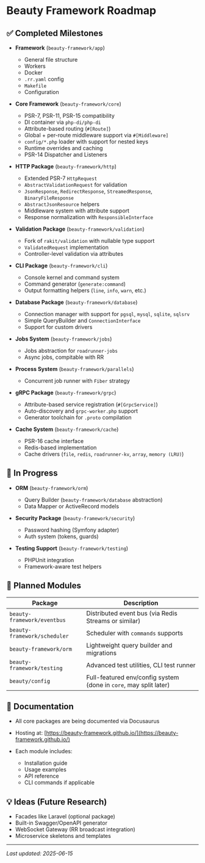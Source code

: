 # Beauty Framework Roadmap

## ✅ Completed Milestones

* **Framework** (`beauty-framework/app`)

  * General file structure
  * Workers
  * Docker
  * `.rr.yaml` config
  * `Makefile`
  * Configuration

* **Core Framework** (`beauty-framework/core`)

  * PSR-7, PSR-11, PSR-15 compatibility
  * DI container via `php-di/php-di`
  * Attribute-based routing (`#[Route]`)
  * Global + per-route middleware support via `#[Middleware]`
  * `config/*.php` loader with support for nested keys
  * Runtime overrides and caching
  * PSR-14 Dispatcher and Listeners

* **HTTP Package** (`beauty-framework/http`)

  * Extended PSR-7 `HttpRequest`
  * `AbstractValidationRequest` for validation
  * `JsonResponse`, `RedirectResponse`, `StreamedResponse`, `BinaryFileResponse`
  * `AbstractJsonResource` helpers
  * Middleware system with attribute support
  * Response normalization with `ResponsibleInterface`

* **Validation Package** (`beauty-framework/validation`)

  * Fork of `rakit/validation` with nullable type support
  * `ValidatedRequest` implementation
  * Controller-level validation via attributes

* **CLI Package** (`beauty-framework/cli`)

  * Console kernel and command system
  * Command generator (`generate:command`)
  * Output formatting helpers (`line`, `info`, `warn`, etc.)

* **Database Package** (`beauty-framework/database`)

  * Connection manager with support for `pgsql`, `mysql`, `sqlite`, `sqlsrv`
  * Simple QueryBuilder and `ConnectionInterface`
  * Support for custom drivers

* **Jobs System** (`beauty-framework/jobs`)

  * Jobs abstraction for `roadrunner-jobs`
  * Async jobs, compitable with RR

* **Process System** (`beauty-framework/parallels`)

  * Concurrent job runner with `Fiber` strategy

* **gRPC Package** (`beauty-framework/grpc`)

  * Attribute-based service registration (`#[GrpcService]`)
  * Auto-discovery and `grpc-worker.php` support
  * Generator toolchain for `.proto` compilation

* **Cache System** (`beauty-framework/cache`)

  * PSR-16 cache interface
  * Redis-based implementation
  * Cache drivers (`file`, `redis`, `roadrunner-kv`, `array`, `memory (LRU)`)

## 🚧 In Progress

* **ORM** (`beauty-framework/orm`)

  * Query Builder (`beauty-framework/database` abstraction)
  * Data Mapper or ActiveRecord models

* **Security Package** (`beauty-framework/security`)

  * Password hashing (Symfony adapter)
  * Auth system (tokens, guards)

* **Testing Support** (`beauty-framework/testing`)

  * PHPUnit integration
  * Framework-aware test helpers


## 🧪 Planned Modules

| Package                      | Description                                                       |
|------------------------------|-------------------------------------------------------------------|
| `beauty-framework/eventbus`  | Distributed event bus (via Redis Streams or similar)              |
| `beauty-framework/scheduler` | Scheduler with `commands` supports                                |
| `beauty-framework/orm`       | Lightweight query builder and migrations                          |
| `beauty-framework/testing`   | Advanced test utilities, CLI test runner                          |
| `beauty/config`              | Full-featured env/config system (done in `core`, may split later) |

## 📘 Documentation

* All core packages are being documented via Docusaurus
* Hosting at: [https://beauty-framework.github.io/](https://beauty-framework.github.io/)
* Each module includes:

  * Installation guide
  * Usage examples
  * API reference
  * CLI commands if applicable

## 💡 Ideas (Future Research)

* Facades like Laravel (optional package)
* Built-in Swagger/OpenAPI generator
* WebSocket Gateway (RR broadcast integration)
* Microservice skeletons and templates

---

*Last updated: 2025-06-15*
